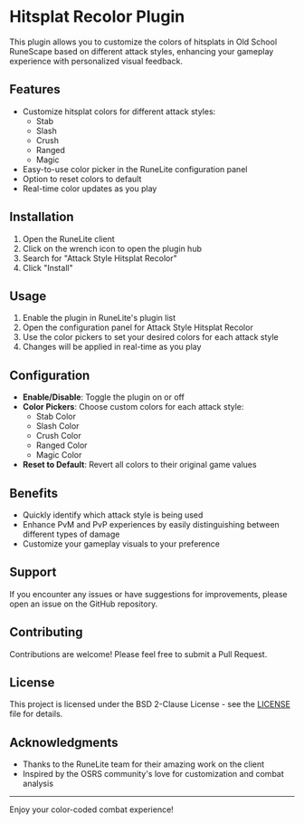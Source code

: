 # Hitsplat Recolor Plugin 

This plugin allows you to customize the colors of hitsplats in Old School RuneScape based on different attack styles, enhancing your gameplay experience with personalized visual feedback.

## Features

- Customize hitsplat colors for different attack styles:
  - Stab
  - Slash
  - Crush
  - Ranged
  - Magic
- Easy-to-use color picker in the RuneLite configuration panel
- Option to reset colors to default
- Real-time color updates as you play

## Installation

1. Open the RuneLite client
2. Click on the wrench icon to open the plugin hub
3. Search for "Attack Style Hitsplat Recolor"
4. Click "Install"

## Usage

1. Enable the plugin in RuneLite's plugin list
2. Open the configuration panel for Attack Style Hitsplat Recolor
3. Use the color pickers to set your desired colors for each attack style
4. Changes will be applied in real-time as you play

## Configuration

- **Enable/Disable**: Toggle the plugin on or off
- **Color Pickers**: Choose custom colors for each attack style:
  - Stab Color
  - Slash Color
  - Crush Color
  - Ranged Color
  - Magic Color
- **Reset to Default**: Revert all colors to their original game values

## Benefits

- Quickly identify which attack style is being used
- Enhance PvM and PvP experiences by easily distinguishing between different types of damage
- Customize your gameplay visuals to your preference

## Support

If you encounter any issues or have suggestions for improvements, please open an issue on the GitHub repository.

## Contributing

Contributions are welcome! Please feel free to submit a Pull Request.

## License

This project is licensed under the BSD 2-Clause License - see the [LICENSE](LICENSE) file for details.

## Acknowledgments

- Thanks to the RuneLite team for their amazing work on the client
- Inspired by the OSRS community's love for customization and combat analysis

---

Enjoy your color-coded combat experience!